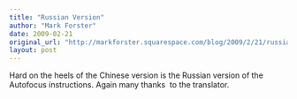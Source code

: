 ```yaml
---
title: "Russian Version"
author: "Mark Forster"
date: 2009-02-21
original_url: "http://markforster.squarespace.com/blog/2009/2/21/russian-version.html"
layout: post
---
```


Hard on the heels of the Chinese version is the Russian version of the Autofocus instructions. Again many thanks  to the translator.
